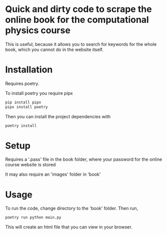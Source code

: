 # Quick and dirty code to scrape the online book for the computational physics course

This is useful, because it allows you to search for keywords for the whole book, which you cannot do in the website itself.

# Installation

Requires poetry.

To install poetry you require pipx

```bash
pip install pipx
pipx install poetry
```

Then you can install the project dependencies with

```bash
poetry install
```

# Setup

Requires a '.pass' file in the book folder, where your password for the online course website is stored

It may also require an 'images' folder in 'book'

# Usage

To run the code, change directory to the 'book' folder. Then run,

```bash
poetry run python main.py
```

This will create an html file that you can view in your browser.
